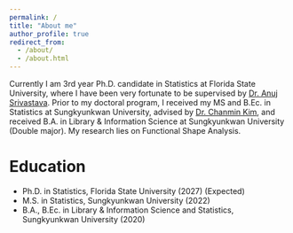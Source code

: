 ```yaml
---
permalink: /
title: "About me"
author_profile: true
redirect_from: 
  - /about/
  - /about.html
---
```


Currently I am 3rd year Ph.D. candidate in Statistics at Florida State University, where I have been very fortunate to be supervised by [Dr. Anuj Srivastava](https://anujsrivastava.com). Prior to my doctoral program, I received my MS and B.Ec. in Statistics at Sungkyunkwan University, advised by [Dr. Chanmin Kim](https://lit777.github.io), and received B.A. in Library & Information Science at Sungkyunkwan University (Double major). My research lies on Functional Shape Analysis.


Education
======
* Ph.D. in Statistics, Florida State University (2027) (Expected)
* M.S. in Statistics, Sungkyunkwan University (2022)
* B.A., B.Ec. in Library & Information Science and Statistics, Sungkyunkwan University (2020)
